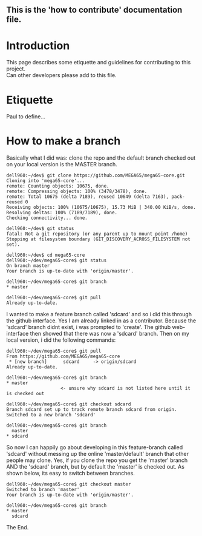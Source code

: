 ## This is the 'how to contribute' documentation file.

# Introduction  
This page describes some etiquette and guidelines for contributing to this project.  
Can other developers please add to this file.

# Etiquette
Paul to define...

# How to make a branch  

Basically what I did was:
clone the repo and the default branch checked out on your local version is the MASTER branch.

```
dell960:~/dev$ git clone https://github.com/MEGA65/mega65-core.git
Cloning into 'mega65-core'...
remote: Counting objects: 10675, done.
remote: Compressing objects: 100% (3478/3478), done.
remote: Total 10675 (delta 7189), reused 10649 (delta 7163), pack-reused 0
Receiving objects: 100% (10675/10675), 15.73 MiB | 340.00 KiB/s, done.
Resolving deltas: 100% (7189/7189), done.
Checking connectivity... done.

dell960:~/dev$ git status
fatal: Not a git repository (or any parent up to mount point /home)
Stopping at filesystem boundary (GIT_DISCOVERY_ACROSS_FILESYSTEM not set).

dell960:~/dev$ cd mega65-core
dell960:~/dev/mega65-core$ git status
On branch master
Your branch is up-to-date with 'origin/master'.

dell960:~/dev/mega65-core$ git branch
* master

dell960:~/dev/mega65-core$ git pull
Already up-to-date.
```

I wanted to make a feature branch called 'sdcard' and so i did this through the github interface.
Yes I am already linked in as a contributor.
Because the 'sdcard' branch didnt exist, i was prompted to 'create'.
The github web-interface then showed that there was now a 'sdcard' branch.
Then on my local version, i did the following commands:

```
dell960:~/dev/mega65-core$ git pull
From https://github.com/MEGA65/mega65-core
 * [new branch]      sdcard     -> origin/sdcard
Already up-to-date.

dell960:~/dev/mega65-core$ git branch
* master
                    <- unsure why sdcard is not listed here until it is checked out

dell960:~/dev/mega65-core$ git checkout sdcard 
Branch sdcard set up to track remote branch sdcard from origin.
Switched to a new branch 'sdcard'

dell960:~/dev/mega65-core$ git branch
  master
* sdcard
```

So now I can happily go about developing in this feature-branch called 'sdcard'
without messing up the online 'master/default' branch that other people may clone.
Yes, if you clone the repo you get the 'master' branch AND the 'sdcard' branch, 
but by default the 'master' is checked out.
As shown below, its easy to switch between branches.

```
dell960:~/dev/mega65-core$ git checkout master
Switched to branch 'master'
Your branch is up-to-date with 'origin/master'.

dell960:~/dev/mega65-core$ git branch
* master
  sdcard
```

The End.
